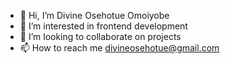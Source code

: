- 👋 Hi, I’m Divine Osehotue Omoiyobe 
- 👀 I’m interested in frontend development
- 💞️ I’m looking to collaborate on projects
- 📫 How to reach me divineosehotue@gmail.com

<!---
OSEH-svg/OSEH-svg is a ✨ special ✨ repository because its `README.md` (this file) appears on your GitHub profile.
You can click the Preview link to take a look at your changes.
--->
